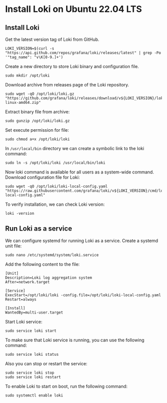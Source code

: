 # Install Loki on Ubuntu 22.04 LTS

## Install Loki

Get the latest version tag of Loki from GitHub.

```
LOKI_VERSION=$(curl -s "https://api.github.com/repos/grafana/loki/releases/latest" | grep -Po '"tag_name": "v\K[0-9.]+')
```

Create a new directory to store Loki binary and configuration file.
```
sudo mkdir /opt/loki
```

Download archive from releases page of the Loki repository.
```
sudo wget -qO /opt/loki/loki.gz "https://github.com/grafana/loki/releases/download/v${LOKI_VERSION}/loki-linux-amd64.zip"
```

Extract binary file from archive:
```
sudo gunzip /opt/loki/loki.gz
```

Set execute permission for file:
```
sudo chmod a+x /opt/loki/loki
```

In `/usr/local/bin` directory we can create a symbolic link to the loki command:
```
sudo ln -s /opt/loki/loki /usr/local/bin/loki
```

Now loki command is available for all users as a system-wide command.\
Download configuration file for Loki:
```
sudo wget -qO /opt/loki/loki-local-config.yaml "https://raw.githubusercontent.com/grafana/loki/v${LOKI_VERSION}/cmd/loki/loki-local-config.yaml"
```

To verify installation, we can check Loki version:
```
loki -version
```

## Run Loki as a service

We can configure systemd for running Loki as a service. Create a systemd unit file:
```
sudo nano /etc/systemd/system/loki.service
```

Add the following content to the file:
```
[Unit]
Description=Loki log aggregation system
After=network.target

[Service]
ExecStart=/opt/loki/loki -config.file=/opt/loki/loki-local-config.yaml
Restart=always

[Install]
WantedBy=multi-user.target
```

Start Loki service:
```
sudo service loki start
```

To make sure that Loki service is running, you can use the following command:
```
sudo service loki status
```

Also you can stop or restart the service:
```
sudo service loki stop
sudo service loki restart
```

To enable Loki to start on boot, run the following command:
```
sudo systemctl enable loki
```
